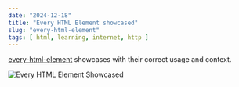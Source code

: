 ```yaml
---
date: "2024-12-18"
title: "Every HTML Element showcased"
slug: "every-html-element"
tags: [ html, learning, internet, http ]
---
```




[every-html-element][1] showcases with their correct usage and context.

![Every HTML Element Showcased][2]



   [1]: https://iamwillwang.com/dollar/every-html-element/
   [2]: /saves/2024/12/images/every-html-element.png
